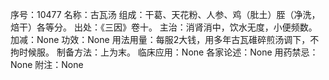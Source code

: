 序号：10477
名称：古瓦汤
组成：干葛、天花粉、人参、鸡（肶土）胵（净洗，焙干）各等分。
出处：《三因》卷十。
主治：消肾消中，饮水无度，小便频数。
加减：None
功效：None
用法用量：每服2大钱，用多年古瓦碓碎煎汤调下，不拘时候服。
制备方法：上为末。
临床应用：None
各家论述：None
用药禁忌：None
附注：None
